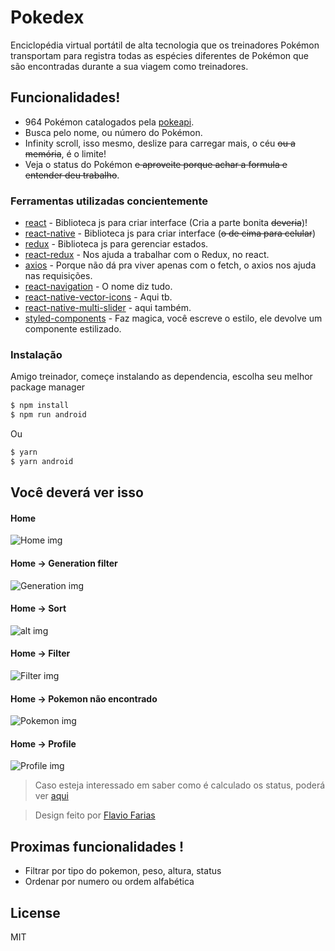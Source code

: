 # Pokedex

Enciclopédia virtual portátil de alta tecnologia que os treinadores Pokémon transportam para registra todas as espécies diferentes de Pokémon que são encontradas durante a sua viagem como treinadores.

## Funcionalidades!

- 964 Pokémon catalogados pela [pokeapi](https://pokeapi.co/).
- Busca pelo nome, ou número do Pokémon.
- Infinity scroll, isso mesmo, deslize para carregar mais, o céu ~~ou a memória~~, é o limite!
- Veja o status do Pokémon ~~e aproveite porque achar a formula e entender deu trabalho~~.

### Ferramentas utilizadas concientemente

- [react] - Biblioteca js para criar interface (Cria a parte bonita ~~deveria~~)!
- [react-native] - Biblioteca js para criar interface (~~o de cima para celular~~)
- [redux] - Biblioteca js para gerenciar estados.
- [react-redux] - Nos ajuda a trabalhar com o Redux, no react.
- [axios] - Porque não dá pra viver apenas com o fetch, o axios nos ajuda nas requisições.
- [react-navigation] - O nome diz tudo.
- [react-native-vector-icons] - Aqui tb.
- [react-native-multi-slider] - aqui também.
- [styled-components] - Faz magica, você escreve o estilo, ele devolve um componente estilizado.

### Instalação

Amigo treinador, começe instalando as dependencia, escolha seu melhor package manager

```sh
$ npm install
$ npm run android
```

Ou

```sh
$ yarn
$ yarn android
```


## Você deverá ver isso

#### Home
![Home img](https://github.com/andradeB/myPokedex/blob/master/exemples/home.jpg)
#### Home -> Generation filter
![Generation img](https://github.com/andradeB/myPokedex/blob/master/exemples/generation.jpg)
#### Home -> Sort
![alt img](https://github.com/andradeB/myPokedex/blob/master/exemples/sort.jpg)
#### Home -> Filter
![Filter img](https://github.com/andradeB/myPokedex/blob/master/exemples/filter.jpg)
#### Home -> Pokemon não encontrado
![Pokemon img](https://github.com/andradeB/myPokedex/blob/master/exemples/not-found.jpg)
#### Home -> Profile
![Profile img](https://github.com/andradeB/myPokedex/blob/master/exemples/profile.jpg)

>Caso esteja interessado em saber como é calculado os status, poderá ver [aqui](https://gaming.stackexchange.com/questions/194104/is-there-a-formula-to-calculate-evs)

>Design feito por [Flavio Farias](https://dribbble.com/flaviofpsj)

## Proximas funcionalidades !

- Filtrar por tipo do pokemon, peso, altura, status
- Ordenar por numero ou ordem alfabética

## License

MIT

[react]: https://pt-br.reactjs.org/
[react-native]: https://reactnative.dev/
[redux]: https://redux.js.org/
[react-redux]: https://react-redux.js.org/
[axios]: https://github.com/axios/axios
[react-navigation]: https://reactnavigation.org/
[react-native-vector-icons]: https://github.com/oblador/react-native-vector-icons
[react-native-multi-slider]: https://github.com/ptomasroos/react-native-multi-slider
[styled-components]: https://styled-components.com/
